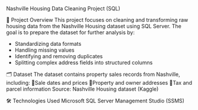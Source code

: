 Nashville Housing Data Cleaning Project (SQL)

📘 Project Overview
This project focuses on cleaning and transforming raw housing data from the Nashville Housing dataset using SQL Server.
The goal is to prepare the dataset for further analysis by:
- Standardizing data formats  
- Handling missing values  
- Identifying and removing duplicates  
- Splitting complex address fields into structured columns  

🗂️ Dataset
The dataset contains property sales records from Nashville, including:
🔹Sale dates and prices
🔹Property and owner addresses
🔹Tax and parcel information
Source: Nashville Housing dataset (Kaggle)

🛠️ Technologies Used
Microsoft SQL Server Management Studio (SSMS)
